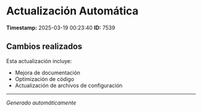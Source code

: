 # Actualización Automática

**Timestamp:** 2025-03-19 00:23:40
**ID:** 7539

## Cambios realizados

Esta actualización incluye:
- Mejora de documentación
- Optimización de código
- Actualización de archivos de configuración

---
*Generado automáticamente*
